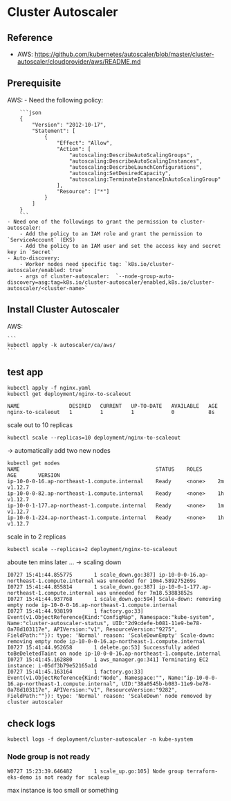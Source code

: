 # Cluster Autoscaler

## Reference

- AWS: https://github.com/kubernetes/autoscaler/blob/master/cluster-autoscaler/cloudprovider/aws/README.md

## Prerequisite
AWS:
    - Need the following policy:

        ```json
        {
            "Version": "2012-10-17",
            "Statement": [
                {
                    "Effect": "Allow",
                    "Action": [
                        "autoscaling:DescribeAutoScalingGroups",
                        "autoscaling:DescribeAutoScalingInstances",
                        "autoscaling:DescribeLaunchConfigurations",
                        "autoscaling:SetDesiredCapacity",
                        "autoscaling:TerminateInstanceInAutoScalingGroup"
                    ],
                    "Resource": ["*"]
                }
            ]
        }
        ```
    - Need one of the followings to grant the permission to cluster-autoscaler:
        - Add the policy to an IAM role and grant the permission to `ServiceAccount` (EKS)
        - Add the policy to an IAM user and set the access key and secret key in `Secret`
    - Auto-discovery:
        - Worker nodes need specific tag: `k8s.io/cluster-autoscaler/enabled: true`
        - args of cluster-autoscaler:  `--node-group-auto-discovery=asg:tag=k8s.io/cluster-autoscaler/enabled,k8s.io/cluster-autoscaler/<cluster-name>`

## Install Cluster Autoscaler

AWS:

    ```
    kubectl apply -k autoscaler/ca/aws/
    ```

## test app

```
kubectl apply -f nginx.yaml
kubectl get deployment/nginx-to-scaleout

NAME                DESIRED   CURRENT   UP-TO-DATE   AVAILABLE   AGE
nginx-to-scaleout   1         1         1            0           8s

```

scale out to 10 replicas

```
kubectl scale --replicas=10 deployment/nginx-to-scaleout
```

-> automatically add two new nodes

```
kubectl get nodes
NAME                                            STATUS    ROLES     AGE       VERSION
ip-10-0-0-16.ap-northeast-1.compute.internal    Ready     <none>    2m        v1.12.7
ip-10-0-0-82.ap-northeast-1.compute.internal    Ready     <none>    1h        v1.12.7
ip-10-0-1-177.ap-northeast-1.compute.internal   Ready     <none>    1m        v1.12.7
ip-10-0-1-224.ap-northeast-1.compute.internal   Ready     <none>    1h        v1.12.7
```

scale in to 2 replicas

```
kubectl scale --replicas=2 deployment/nginx-to-scaleout
```

aboute ten mins later ... -> scaling down

```
I0727 15:41:44.855775       1 scale_down.go:387] ip-10-0-0-16.ap-northeast-1.compute.internal was unneeded for 10m4.589275269s
I0727 15:41:44.855814       1 scale_down.go:387] ip-10-0-1-177.ap-northeast-1.compute.internal was unneeded for 7m18.53883852s
I0727 15:41:44.937768       1 scale_down.go:594] Scale-down: removing empty node ip-10-0-0-16.ap-northeast-1.compute.internal
I0727 15:41:44.938199       1 factory.go:33] Event(v1.ObjectReference{Kind:"ConfigMap", Namespace:"kube-system", Name:"cluster-autoscaler-status", UID:"2d9cdefe-b081-11e9-be78-0a78d103117e", APIVersion:"v1", ResourceVersion:"9275", FieldPath:""}): type: 'Normal' reason: 'ScaleDownEmpty' Scale-down: removing empty node ip-10-0-0-16.ap-northeast-1.compute.internal
I0727 15:41:44.952658       1 delete.go:53] Successfully added toBeDeletedTaint on node ip-10-0-0-16.ap-northeast-1.compute.internal
I0727 15:41:45.162880       1 aws_manager.go:341] Terminating EC2 instance: i-05df3b79e52165a1d
I0727 15:41:45.163164       1 factory.go:33] Event(v1.ObjectReference{Kind:"Node", Namespace:"", Name:"ip-10-0-0-16.ap-northeast-1.compute.internal", UID:"38a0545b-b083-11e9-be78-0a78d103117e", APIVersion:"v1", ResourceVersion:"9282", FieldPath:""}): type: 'Normal' reason: 'ScaleDown' node removed by cluster autoscaler
```


## check logs

```
kubectl logs -f deployment/cluster-autoscaler -n kube-system
```

### Node group is not ready

```
W0727 15:23:39.646482       1 scale_up.go:105] Node group terraform-eks-demo is not ready for scaleup
```

max instance is too small or something
